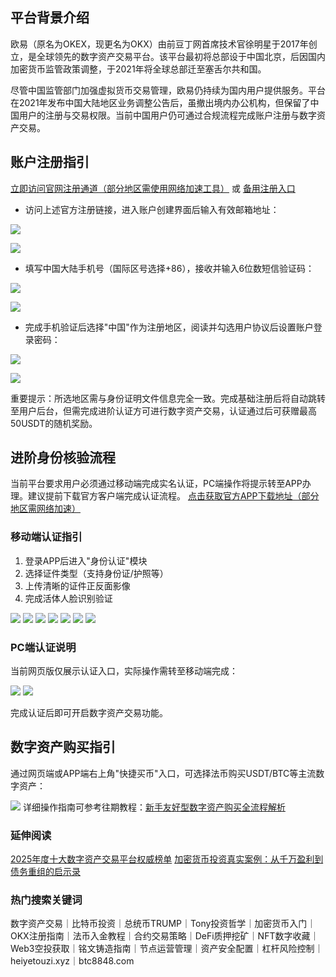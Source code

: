 ## 平台背景介绍
欧易（原名为OKEX，现更名为OKX）由前豆丁网首席技术官徐明星于2017年创立，是全球领先的数字资产交易平台。该平台最初将总部设于中国北京，后因国内加密货币监管政策调整，于2021年将全球总部迁至塞舌尔共和国。

尽管中国监管部门加强虚拟货币交易管理，欧易仍持续为国内用户提供服务。平台在2021年发布中国大陆地区业务调整公告后，虽撤出境内办公机构，但保留了中国用户的注册与交易权限。当前中国用户仍可通过合规流程完成账户注册与数字资产交易。

## 账户注册指引
 [立即访问官网注册通道（部分地区需使用网络加速工具）](https://www.chouyi.world/zh-hans/join/18639032)  或 [备用注册入口](https://www.okx.com/zh-hans/join/74873351)

- 访问上述官方注册链接，进入账户创建界面后输入有效邮箱地址：

[![](https://ac63e02.webp.li/okx2.jpg)](https://btc8848.com/top-10-exchanges)

[![](https://ac63e02.webp.li/okx3.jpg)](https://btc8848.com/top-10-exchanges)

- 填写中国大陆手机号（国际区号选择+86），接收并输入6位数短信验证码：

[![](https://ac63e02.webp.li/okx4.jpg)](https://btc8848.com/top-10-exchanges)

[![](https://ac63e02.webp.li/okx5.jpg)](https://btc8848.com/top-10-exchanges)

- 完成手机验证后选择"中国"作为注册地区，阅读并勾选用户协议后设置账户登录密码：

[![](https://ac63e02.webp.li/okx6.jpg)](https://btc8848.com/top-10-exchanges)

[![](https://ac63e02.webp.li/okx7.jpg)](https://btc8848.com/top-10-exchanges)

重要提示：所选地区需与身份证明文件信息完全一致。完成基础注册后将自动跳转至用户后台，但需完成进阶认证方可进行数字资产交易，认证通过后可获赠最高50USDT的随机奖励。

## 进阶身份核验流程
当前平台要求用户必须通过移动端完成实名认证，PC端操作将提示转至APP办理。建议提前下载官方客户端完成认证流程。
 [点击获取官方APP下载地址（部分地区需网络加速）](https://www.okx.com/cn/download)  

### 移动端认证指引
1. 登录APP后进入"身份认证"模块
2. 选择证件类型（支持身份证/护照等）
3. 上传清晰的证件正反面影像
4. 完成活体人脸识别验证

[![](https://ac63e02.webp.li/okx_app1.jpg)](https://btc8848.com/top-10-exchanges)
[![](https://ac63e02.webp.li/okx_app2.jpg)](https://btc8848.com/top-10-exchanges)
[![](https://ac63e02.webp.li/okx_app3.jpg)](https://btc8848.com/top-10-exchanges)
[![](https://ac63e02.webp.li/okx_app4.jpg)](https://btc8848.com/top-10-exchanges)
[![](https://ac63e02.webp.li/okx_app5.jpg)](https://btc8848.com/top-10-exchanges)
[![](https://ac63e02.webp.li/okx_app6.jpg)](https://btc8848.com/top-10-exchanges)
[![](https://ac63e02.webp.li/okx_app7.jpg)](https://btc8848.com/top-10-exchanges)

### PC端认证说明
当前网页版仅展示认证入口，实际操作需转至移动端完成：

[![](https://ac63e02.webp.li/okx10.jpg)](https://btc8848.com/top-10-exchanges)
[![](https://ac63e02.webp.li/okx12.jpg)](https://btc8848.com/top-10-exchanges)

完成认证后即可开启数字资产交易功能。

## 数字资产购买指引
通过网页端或APP端右上角"快捷买币"入口，可选择法币购买USDT/BTC等主流数字资产：

[![](https://ac63e02.webp.li/okx14.jpg)](https://btc8848.com/top-10-exchanges)
详细操作指南可参考往期教程：[新手友好型数字资产购买全流程解析](https://heiyetouzi.xyz/ouyi-trump/)

### 延伸阅读
[2025年度十大数字资产交易平台权威榜单](https://btc8848.com/top-10-exchanges/)
[加密货币投资真实案例：从千万盈利到债务重组的启示录](https://heiyetouzi.xyz/biquanstory001/)

### 热门搜索关键词
数字资产交易｜比特币投资｜总统币TRUMP｜Tony投资哲学｜加密货币入门｜OKX注册指南｜法币入金教程｜合约交易策略｜DeFi质押挖矿｜NFT数字收藏｜Web3空投获取｜铭文铸造指南｜节点运营管理｜资产安全配置｜杠杆风险控制｜heiyetouzi.xyz｜btc8848.com